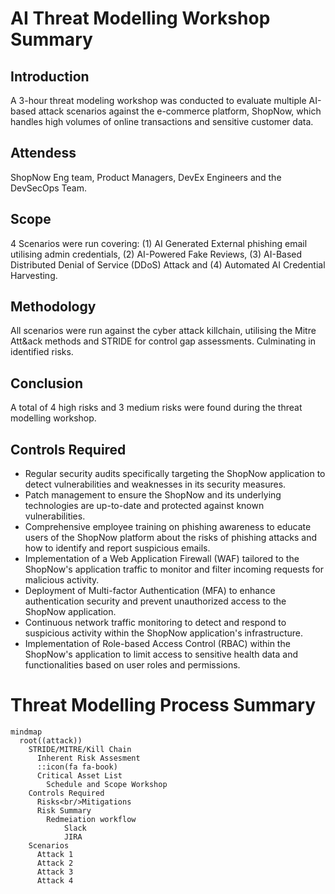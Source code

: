 # AI Threat Modelling Workshop Summary
## Introduction
A 3-hour threat modeling workshop was conducted to evaluate multiple AI-based attack scenarios against the e-commerce platform, ShopNow, which handles high volumes of online transactions and sensitive customer data.

## Attendess
ShopNow Eng team, Product Managers, DevEx Engineers and the DevSecOps Team.
## Scope
4 Scenarios were run covering: (1) AI Generated External phishing email utilising admin credentials, (2) AI-Powered Fake Reviews, (3) AI-Based Distributed Denial of Service (DDoS) Attack and (4) Automated AI Credential Harvesting.
## Methodology
All scenarios were run against the cyber attack killchain, utilising the Mitre Att&ack methods and STRIDE for control gap assessments. Culminating in identified risks.
## Conclusion
A total of 4 high risks and 3 medium risks were found during the threat modelling workshop.
## Controls Required
- Regular security audits specifically targeting the ShopNow application to detect vulnerabilities and weaknesses in its security measures.
- Patch management to ensure the ShopNow and its underlying technologies are up-to-date and protected against known vulnerabilities.
- Comprehensive employee training on phishing awareness to educate users of the ShopNow platform about the risks of phishing attacks and how to identify and report suspicious emails.
- Implementation of a Web Application Firewall (WAF) tailored to the ShopNow's application traffic to monitor and filter incoming requests for malicious activity.
- Deployment of Multi-factor Authentication (MFA) to enhance authentication security and prevent unauthorized access to the ShopNow application.
- Continuous network traffic monitoring to detect and respond to suspicious activity within the ShopNow application's infrastructure.
- Implementation of Role-based Access Control (RBAC) within the ShopNow's application to limit access to sensitive health data and functionalities based on user roles and permissions.
# Threat Modelling Process Summary
```mermaid
mindmap
  root((attack))
    STRIDE/MITRE/Kill Chain
      Inherent Risk Assesment
      ::icon(fa fa-book)
      Critical Asset List
        Schedule and Scope Workshop
    Controls Required
      Risks<br/>Mitigations
      Risk Summary
        Redmeiation workflow
            Slack
            JIRA
    Scenarios
      Attack 1
      Attack 2
      Attack 3
      Attack 4